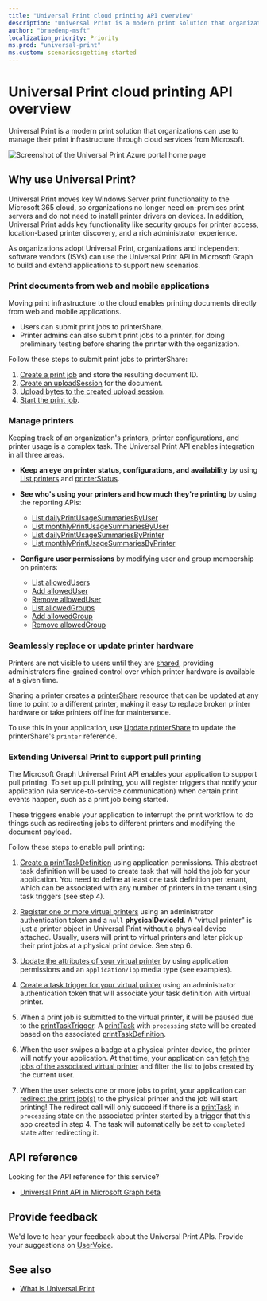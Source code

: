```yaml
---
title: "Universal Print cloud printing API overview"
description: "Universal Print is a modern print solution that organizations can use to manage their print infrastructure through cloud services from Microsoft."
author: "braedenp-msft"
localization_priority: Priority
ms.prod: "universal-print"
ms.custom: scenarios:getting-started
---
```


# Universal Print cloud printing API overview

Universal Print is a modern print solution that organizations can use to manage their print infrastructure through cloud services from Microsoft.

![Screenshot of the Universal Print Azure portal home page](images/universal-print-portal-homepage.png)

## Why use Universal Print?

Universal Print moves key Windows Server print functionality to the Microsoft 365 cloud, so organizations no longer need on-premises print servers and do not need to install printer drivers on devices. In addition, Universal Print adds key functionality like security groups for printer access, location-based printer discovery, and a rich administrator experience.

As organizations adopt Universal Print, organizations and independent software vendors (ISVs) can use the Universal Print API in Microsoft Graph to build and extend applications to support new scenarios.

### Print documents from web and mobile applications

Moving print infrastructure to the cloud enables printing documents directly from web and mobile applications.
- Users can submit print jobs to printerShare.
- Printer admins can also submit print jobs to a printer, for doing preliminary testing before sharing the printer with the organization.

Follow these steps to submit print jobs to printerShare:

1. [Create a print job](/graph/api/printershare-post-jobs?view=graph-rest-beta) and store the resulting document ID.
2. [Create an uploadSession](/graph/api/printdocument-createuploadsession?view=graph-rest-beta) for the document. 
3. [Upload bytes to the created upload session](/graph/upload-data-to-upload-session).
4. [Start the print job](/graph/api/printjob-start?view=graph-rest-beta).

### Manage printers

Keeping track of an organization's printers, printer configurations, and printer usage is a complex task. The Universal Print API enables integration in all three areas.

* **Keep an eye on printer status, configurations, and availability** by using [List printers](/graph/api/print-list-printers?view=graph-rest-beta) and [printerStatus](/graph/api/resources/printerstatus?view=graph-rest-beta).

* **See who's using your printers and how much they're printing** by using the reporting APIs:
  * [List dailyPrintUsageSummariesByUser](/graph/api/reportroot-list-dailyprintusagesummariesbyuser?view=graph-rest-beta)
  * [List monthlyPrintUsageSummariesByUser](/graph/api/reportroot-list-monthlyprintusagesummariesbyuser?view=graph-rest-beta)
  * [List dailyPrintUsageSummariesByPrinter](/graph/api/reportroot-list-dailyprintusagesummariesbyprinter?view=graph-rest-beta)
  * [List monthlyPrintUsageSummariesByPrinter](/graph/api/reportroot-list-monthlyprintusagesummariesbyprinter?view=graph-rest-beta)

* **Configure user permissions** by modifying user and group membership on printers:
  * [List allowedUsers](/graph/api/printershare-list-allowedusers?view=graph-rest-beta)
  * [Add allowedUser](/graph/api/printershare-post-allowedusers?view=graph-rest-beta)
  * [Remove allowedUser](/graph/api/printershare-delete-alloweduser?view=graph-rest-beta)
  * [List allowedGroups](/graph/api/printershare-list-allowedgroups?view=graph-rest-beta)
  * [Add allowedGroup](/graph/api/printershare-post-allowedgroups?view=graph-rest-beta)
  * [Remove allowedGroup](/graph/api/printershare-delete-allowedgroup?view=graph-rest-beta)

### Seamlessly replace or update printer hardware

Printers are not visible to users until they are [shared](/graph/api/print-post-shares?view=graph-rest-beta), providing administrators fine-grained control over which printer hardware is available at a given time.

Sharing a printer creates a [printerShare](/graph/api/resources/printershare?view=graph-rest-beta) resource that can be updated at any time to point to a different printer, making it easy to replace broken printer hardware or take printers offline for maintenance.

To use this in your application, use [Update printerShare](/graph/api/printershare-update?view=graph-rest-beta) to update the printerShare's `printer` reference.

### Extending Universal Print to support pull printing

The Microsoft Graph Universal Print API enables your application to support pull printing. To set up pull printing, you will register triggers that notify your application (via service-to-service communication) when certain print events happen, such as a print job being started.

These triggers enable your application to interrupt the print workflow to do things such as redirecting jobs to different printers and modifying the document payload.

Follow these steps to enable pull printing:

1. [Create a printTaskDefinition](/graph/api/print-post-taskdefinitions?view=graph-rest-beta) using application permissions. This abstract task definition will be used to create task that will hold the job for your application. You need to define at least one task definition per tenant, which can be associated with any number of printers in the tenant using task triggers (see step 4).

2. [Register one or more virtual printers](/graph/api/printer-create?view=graph-rest-beta) using an administrator authentication token and a `null` **physicalDeviceId**. A "virtual printer" is just a printer object in Universal Print without a physical device attached. Usually, users will print to virtual printers and later pick up their print jobs at a physical print device. See step 6.

3. [Update the attributes of your virtual printer](/graph/api/printer-update?view=graph-rest-beta) by using application permissions and an `application/ipp` media type (see examples).

4. [Create a task trigger for your virtual printer](/graph/api/printer-post-tasktriggers?view=graph-rest-beta) using an administrator authentication token that will associate your task definition with virtual printer.

5. When a print job is submitted to the virtual printer, it will be paused due to the [printTaskTrigger](/graph/api/resources/printtasktrigger?view=graph-rest-beta). A [printTask](/graph/api/resources/printtask?view=graph-rest-beta) with `processing` state will be created based on the associated [printTaskDefinition](/graph/api/resources/printtaskdefinition?view=graph-rest-beta).

6. When the user swipes a badge at a physical printer device, the printer will notify your application. At that time, your application can [fetch the jobs of the associated virtual printer](/graph/api/printer-list-jobs?view=graph-rest-beta) and filter the list to jobs created by the current user.

7. When the user selects one or more jobs to print, your application can [redirect the print job(s)](/graph/api/printjob-redirect?view=graph-rest-beta) to the physical printer and the job will start printing! The redirect call will only succeed if there is a [printTask](/graph/api/resources/printtask?view=graph-rest-beta) in `processing` state on the associated printer started by a trigger that this app created in step 4. The task will automatically be set to `completed` state after redirecting it.

## API reference
Looking for the API reference for this service?

- [Universal Print API in Microsoft Graph beta](/graph/api/resources/print?view=graph-rest-beta)

## Provide feedback

We'd love to hear your feedback about the Universal Print APIs. Provide your suggestions on [UserVoice](https://microsoftgraph.uservoice.com/forums/920506-microsoft-graph-feature-requests).

## See also

- [What is Universal Print](/universal-print/fundamentals/universal-print-whatis)

